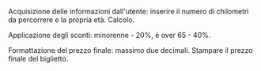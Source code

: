 Acquisizione delle informazioni dall'utente: inserire il numero di chilometri da percorrere e la propria età.
Calcolo.

Applicazione degli sconti: 
minorenne - 20%, 
è over 65 - 40%.

Formattazione del prezzo finale: massimo due decimali.
Stampare il prezzo finale del biglietto.